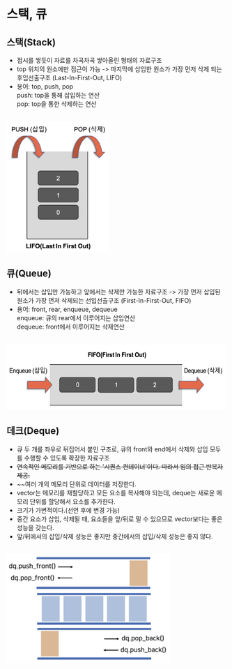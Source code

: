 스택, 큐
========================
## 스택(Stack)
- 접시를 쌓듯이 자료를 차곡차곡 쌓아올린 형태의 자료구조 
- top 위치의 원소에만 접근이 가능 -> 마지막에 삽입한 원소가 가장 먼저 삭제 되는 후입선출구조 (Last-In-First-Out, LIFO)
- 용어: top, push, pop <br/>
  push: top을 통해 삽입하는 연산 <br/> 
  pop: top을 통한 삭제하는 연산 

<br/>
  <img src="./../img/sylee_stack.png" height="300"/>


## 큐(Queue)
- 뒤에서는 삽입만 가능하고 앞에서는 삭제만 가능한 자료구조 -> 가장 먼저 삽입된 원소가 가장 먼저 삭제되는 선입선출구조 (First-In-First-Out, FIFO)
- 용어: front, rear, enqueue, dequeue<br/>
  enqueue: 큐의 rear에서 이루어지는 삽입연산 <br/> 
  dequeue: front에서 이루어지는 삭제연산
  
<br/>
  <img src="./../img/sylee_queue.png" height="150"/>
  
## 데크(Deque)
- 큐 두 개를 좌우로 뒤집어서 붙인 구조로, 큐의 front와 end에서 삭제와 삽입 모두를 수행할 수 있도록 확장한 자료구조 
- ~~연속적인 메모리를 기반으로 하는 '시퀀스 컨데이너'이다. 따라서 임의 접근 반복자 제공.~~
- ~~여러 개의 메모리 단위로 데이터를 저장한다. 
- vector는 메모리를 재할당하고 모든 요소를 복사해야 되는데, deque는 새로운 메모리 단위를 할당해서 요소를 추가한다. 
- 크기가 가변적이다.(선언 후에 변경 가능)
- 중간 요소가 삽입, 삭제될 때, 요소들을 앞/뒤로 밀 수 있으므로 vector보다는 좋은 성능을 갖는다. 
- 앞/뒤에서의 삽입/삭제 성능은 좋지만 중간에서의 삽입/삭제 성능은 좋지 않다. 

<br/>
  <img src="./../img/sylee_deque.png" height="250"/>
